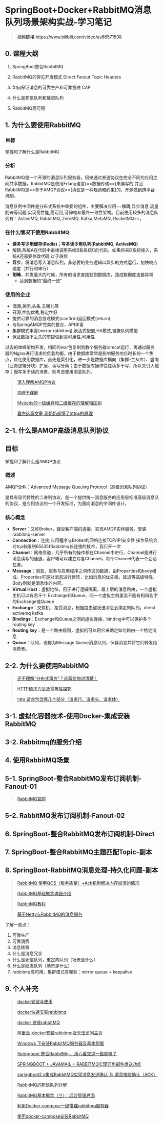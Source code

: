# SpringBoot+Docker+RabbitMQ消息队列场景架构实战-学习笔记

> [视频链接](https://www.bilibili.com/video/av86571508) https://www.bilibili.com/video/av86571508

##  0. 课程大纲

1. SpringBoot整合RabbitMQ
2. RabbitMQ的常见开发模式 Direct Fanout Topic Headers
3. 如何保证消息的可靠生产和可靠投递 CAP
4. 什么是死信队列和延迟队列

5. RabbitMQ高可用

## 1. 为什么要使用RabbitMQ

### 目标

掌握和了解什么是RabbitMQ

### 分析

​	RabbitMQ是一个开源的消息队列服务器，用来通过普通协议在完全不同的应用之间共享数据，RabbitMQ是使用Erlang语言(==数据传递==)来编写的,并且RabbitMQ是==基于AMQP协议==(协议是一种规范和约束)的。开源做到跨平台机制。

​	消息队列中间件是分布式系统中重要的组件，主要解决应用==解耦,异步消息,流量削锋等问题,实现高性能,高可用,可伸缩和最终一致性架构。目前使用较多的消息队列有：ActiveMQ, RabbitMQ, ZeroMQ, Kafka,MetaMQ, RocketMQ==。

### 在什么情况下使用RabbitMQ

+ **读多写少用缓存(Redis)；写多读少用队列(RabbitMQ, ActiveMQ)**
+ 解耦,系统A在代码中直接调用系统B和系统C的代码，如果将来D系统接入，系统A还需要修改代码,过于麻烦
+ **异步**，将消息写入消息队列，非必要的业务逻辑以异步的方式运行，加快响应速度（并行和串行）
+ **削峰**，并发量大的时候，所有的请求直接怼到数据库，造成数据库连接异常
  + 达到数据的"最终一致"

### 使用的企业

+ 滴滴,美团,头条,去哪儿等
+ 开源,性能优秀,稳定性好
+ 提供可靠的消息投递模式(confirm)返回模式(return)
+ 与SpringAMQP完美的整合，API丰富
+ 集群模式丰富(mirror rabbitmq),表达式配置,HA模式,镜像队列模型
+ 保证数据不丢失的前提做到高可用性,可用性

过去的单峰架构开发，相同的war包复制到数个服务器tomcat运行，再通过服务器的Nginx进行请求的负载均衡。由于数据库常常是影响服务响应时长的一个焦点，优化使用数据库，首先是索引化，进一步是数据库横向（集群-主从库）、竖向（业务逻辑分块）扩展、读写分离；由于数据库操作往往读多于写，所以又引入缓存；而写多于读的场景，则考虑使用消息队列。

> [深入理解AMQP协议](https://blog.csdn.net/weixin_37641832/article/details/83270778)
>
> [XMPP详解](https://www.jianshu.com/p/84d15683b61e)
>
> [Mybatis的一级缓存和二级缓存的理解和区别](https://blog.csdn.net/llziseweiqiu/article/details/79413130)
>
> [看完这篇文章,我奶奶都懂了https的原理](https://www.jianshu.com/p/b0303de5f638)

## 2-1. 什么是AMQP高级消息队列协议

## 目标

掌握和了解什么是AMQP协议

### 概述

AMQP全称：Advanced Message Queuing Protocol（高级消息队列协议）

是具有现代特性的二进制协议，是一个提供统一消息服务的应用层标准髙级消息队列协议，是应用协议的一个开发标准，为面向消息的中间件设计。

### 核心概念

+ **Server**：又称Broker，接受客户端的连接，实现AMQP实体服务。安装rabbitmq-server
+ **Connection**：连接,应用程序与Broker的网络连接TCP/IP(安全性 操作系统会对tcp有限制65535)Rabbitmq长连接的技术，我只开一次
+ **Channel**：网络信道，几乎所有的操作都在Channel中进行，Channel是进行消息读写的通道，客户端可以建立对各Channel，每个Channel代表一个会话任务。
+ **Message**：消息，服务与应用程序之间传送的数据，由Properties和body组成，Properties可是对消息进行修饰，比如消息的优先级，延迟等高级特性，Body则就是消息体的内容。
+ **Virtual Host**：虚拟地址，用于进行逻辑隔离，最上层的消息路由，一个虚拟主机可以有若干个 Exchange和Queue，同一个虚拟主机里面不能有相同名字的Exchange或Queue
+ **Exchange**：交换机，接受消息，根据路由键发送消息到绑定的队列。direct activemq kafka 
+ **Bindings**：Exchange和Queue之间的虚拟连接，binding中可以保护多个routing key
+ **Routing key**：是一个路由规则，虚拟机可以用它来确定如何路由一个特定消息
+ **Queue**：队列，也称为Message Queue消息队列，保存消息并将它们转发给消费者。

## 2-2. 为什么要使用RabbitMQ

> [还不理解“分布式事务”？这篇给你讲清楚！](https://www.cnblogs.com/zjfjava/p/10425335.html)
>
> [HTTP请求方法及幂等性探究](https://blog.csdn.net/qq_15037231/article/details/78051806)
>
> [http 请求包含哪几个部分（请求行、请求头、请求体）](https://www.cnblogs.com/qiang07/p/9304771.html)

## 3-1. 虚拟化容器技术-使用Docker-集成安装RabbitMQ

## 3-2.  Rabbitmq的服务介绍

## 4. 使用RabbitMQ场景

## 5-1. SpringBoot-整合RabbitMQ发布订阅机制-Fanout-01

> [RabbitMQ官网](https://www.rabbitmq.com/)

## 5-2. RabbitMQ发布订阅机制-Fanout-02

## 6. SpringBoot-整合RabbitMQ发布订阅机制-Direct

## 7. SpringBoot-整合RabbitMQ主题匹配Topic-副本

## 8. SpringBoot-RabbitMQ消息处理-持久化问题-副本

> [RabbitMQ 使用QOS（服务质量）+Ack机制解决内存崩溃的情况](https://www.cnblogs.com/yxlblogs/p/10253609.html)
>
> [RabbitMQ基础概念详细介绍](https://www.cnblogs.com/williamjie/p/9481774.html)
>
> [RabbitMQ教程](https://blog.csdn.net/hellozpc/article/details/81436980)
>
> [基于Netty与RabbitMQ的消息服务](https://www.cnblogs.com/luxiaoxun/p/4257105.html)

了解一些点：

1. 可靠生产
2. 可靠消费
3. 消息转移
4. 什么是消息冗余
5. 什么是死信队列，重定向队列（场景是什么）
6. 什么是延迟队列（场景是什么）
7. rabbitmq高可用，集群模式有哪些：mirror queue + keepalive

## 9. 个人补充

> [docker安装与使用](https://www.cnblogs.com/glh-ty/articles/9968252.html)
>
> [docker快速安装rabbitmq](https://www.cnblogs.com/angelyan/p/11218260.html)
>
> [docker 安装rabbitMQ](https://www.cnblogs.com/yufeng218/p/9452621.html)
>
> [阿里云-docker安装rabbitmq及无法访问主页](https://www.cnblogs.com/hellohero55/p/11953882.html)
>
> [Windows 下安装RabbitMQ服务器及基本配置](https://www.cnblogs.com/vaiyanzi/p/9531607.html)
>
> [Springboot 整合RabbitMq ，用心看完这一篇就够了](https://blog.csdn.net/qq_35387940/article/details/100514134)
>
> [SPRINGBOOT + JAVAMAIL + RABBITMQ实现异步邮件发送功能](http://www.freesion.com/article/4814171772/)
>
> [springboot2.x集成RabbitMQ实现消息发送确认 与 消息接收确认（ACK）](https://blog.csdn.net/qq_36850813/article/details/103296210)
>
> [RabbitMQ的死信队列详解](https://www.jianshu.com/p/986ee5eb78bc)
>
> [RabbitMQ基本概念（三）：后台管理界面](https://baijiahao.baidu.com/s?id=1608453370506467252&wfr=spider&for=pc)
>
> [利用Docker-compose一键搭建rabbitmq服务器](https://www.jianshu.com/p/1127ad6ee546)
>
> [使用docker-compose安装RabbitMQ](https://blog.csdn.net/chuishuwu3807/article/details/100893787)